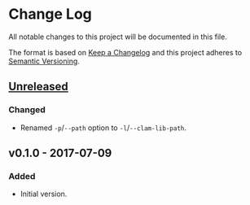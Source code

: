 # Change Log

All notable changes to this project will be documented in this file.

The format is based on [Keep a Changelog](http://keepachangelog.com/) and this project adheres to [Semantic Versioning](http://semver.org/).

## [Unreleased]

### Changed

* Renamed `-p`/`--path` option to `-l`/`--clam-lib-path`.

## v0.1.0 - 2017-07-09

### Added

* Initial version.

[Unreleased]: https://github.com/tommarshall/nagios-check-clamav-signatures/compare/v0.1.0...HEAD
